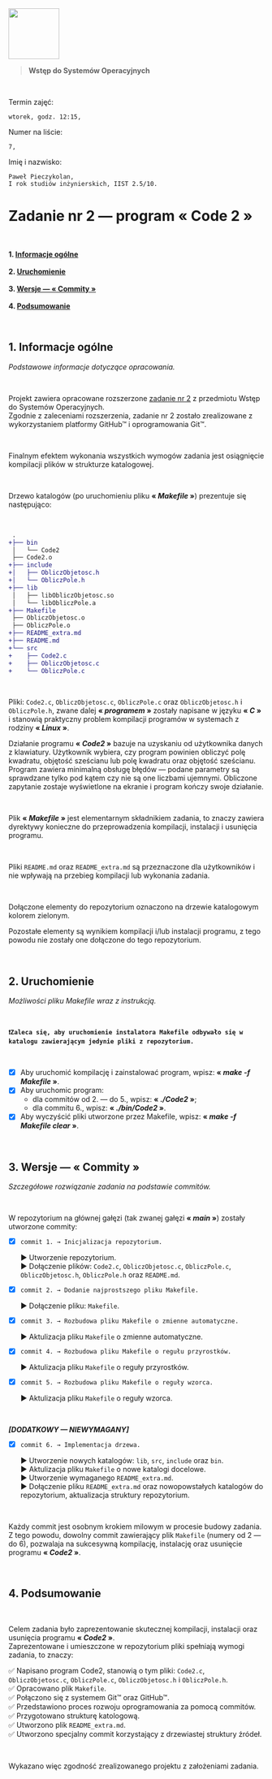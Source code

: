 <img src="https://sat02pap002files.storage.live.com/y4mlbOA0c3yUfVvZ6Tuh2OECfGeMFgmjmGxxQeOobJMqNwW23cqzFU8ku03deSPHx15qHvw90O3iAKs1Jc9gj9514KSuuOZcIQpX_HKTrS4ahbyiktJNcLx7eNeeurmziPtc6rSAH9HNytutT5vd4k6fVXie6_hWpBeU-7rDQVf9OHVHNH1QtIn4tDNGqfo3zG2ldPmyg7ZYFbcTtzCMHx9Uw/WEII.jpg?psid=1&width=2718&height=1758" height="100" />

> **Wstęp do Systemów Operacyjnych**

<br />

Termin zajęć:
	
	wtorek, godz. 12:15,
	
Numer na liście:
	
	7,

Imię i nazwisko:

	Paweł Pieczykolan,
	I rok studiów inżynierskich, IIST 2.5/10.

# Zadanie nr 2 — program « Code 2 »

<br />

**1. [Informacje ogólne](#1-informacje-ogólne)**\
\
**2. [Uruchomienie](#2-uruchomienie)**\
\
**3. [Wersje — « Commity »](#3-wersje---commity-)**\
\
**4. [Podsumowanie](#4-podsumowanie)**

<br />

## 1. Informacje ogólne
*Podstawowe informacje dotyczące opracowania.*

<br />

Projekt zawiera opracowane rozszerzone <ins>zadanie nr 2</ins> z przedmiotu Wstęp do Systemów Operacyjnych.\
Zgodnie z zaleceniami rozszerzenia, zadanie nr 2 zostało zrealizowane z wykorzystaniem platformy GitHub™ i oprogramowania Git™.

<br />

Finalnym efektem wykonania wszystkich wymogów zadania jest osiągnięcie kompilacji plików w strukturze katalogowej.

<br />

Drzewo katalogów (po uruchomieniu pliku **« _Makefile_ »**) prezentuje się następująco:

<br />

```diff
 .
+├── bin
 │   └── Code2
 ├── Code2.o
+├── include
+│   ├── ObliczObjetosc.h
+│   └── ObliczPole.h
+├── lib
 │   ├── libObliczObjetosc.so
 │   └── libObliczPole.a
+├── Makefile
 ├── ObliczObjetosc.o
 ├── ObliczPole.o
+├── README_extra.md
+├── README.md
+└── src
+    ├── Code2.c
+    ├── ObliczObjetosc.c
+    └── ObliczPole.c
```
<br />

Pliki: `Code2.c`, `ObliczObjetosc.c`, `ObliczPole.c` oraz `ObliczObjetosc.h` i `ObliczPole.h`, zwane dalej **« _programem_ »** zostały napisane w języku **« _C_ »** i stanowią praktyczny problem kompilacji programów w systemach z rodziny **« _Linux_ »**.

Działanie programu **« _Code2_ »** bazuje na uzyskaniu od użytkownika danych z klawiatury. Użytkownik wybiera, czy program powinien obliczyć polę kwadratu, objętość sześcianu lub polę kwadratu oraz objętość sześcianu. Program zawiera minimalną obsługę błędów — podane parametry są sprawdzane tylko pod kątem czy nie są one liczbami ujemnymi. Obliczone zapytanie zostaje wyświetlone na ekranie i program kończy swoje działanie.

<br />

Plik **« _Makefile_ »** jest elementarnym składnikiem zadania, to znaczy zawiera dyrektywy konieczne do przeprowadzenia kompilacji, instalacji i usunięcia programu.

<br />

Pliki `README.md` oraz `README_extra.md` są przeznaczone dla użytkowników i nie wpływają na przebieg kompilacji lub wykonania zadania.

<br />

Dołączone elementy do repozytorium oznaczono na drzewie katalogowym kolorem zielonym.

Pozostałe elementy są wynikiem kompilacji i/lub instalacji programu, z tego powodu nie zostały one dołączone do tego repozytorium.

<br />

## 2. Uruchomienie
*Możliwości pliku Makefile wraz z instrukcją.*

<br />

**`❗Zaleca się, aby uruchomienie instalatora Makefile odbywało się w katalogu zawierającym jedynie pliki z repozytorium.`**

<br />

- [x] Aby uruchomić kompilację i zainstalować program, wpisz: **« _make -f Makefile_ »**.
- [x] Aby uruchomic program: 
	- dla commitów od 2. — do 5., wpisz: **« _./Code2_ »**;
	- dla commitu 6., wpisz: **« _./bin/Code2_ »**.
- [x] Aby wyczyścić pliki utworzone przez Makefile, wpisz: **« _make -f Makefile clear_ »**.

<br />

## 3. Wersje — « Commity »
*Szczegółowe rozwiązanie zadania na podstawie commitów.*

<br />

W repozytorium na głównej gałęzi (tak zwanej gałęzi **« _main_ »**) zostały utworzone commity:
- [x] ```commit 1. → Inicjalizacja repozytorium.```

	▶ Utworzenie repozytorium.\
	▶ Dołączenie plików: `Code2.c`, `ObliczObjetosc.c`, `ObliczPole.c`, `ObliczObjetosc.h`, `ObliczPole.h` oraz `README.md`.

- [x] ```commit 2. → Dodanie najprostszego pliku Makefile.```

	▶ Dołączenie pliku: `Makefile`.
	
- [x] ```commit 3. → Rozbudowa pliku Makefile o zmienne automatyczne.```
	
	▶ Aktulizacja pliku `Makefile` o zmienne automatyczne.
	
- [x] ```commit 4. → Rozbudowa pliku Makefile o regułu przyrostków.```
	
	▶ Aktulizacja pliku `Makefile` o reguły przyrostków.
	
- [x] ```commit 5. → Rozbudowa pliku Makefile o reguły wzorca.```

	▶ Aktulizacja pliku `Makefile` o reguły wzorca.

<br />

***[DODATKOWY — NIEWYMAGANY]***
- [x] ```commit 6. → Implementacja drzewa.```
	
	▶ Utworzenie nowych katalogów: `lib`, `src`, `include` oraz `bin`.\
	▶ Aktulizacja pliku `Makefile` o nowe katalogi docelowe.\
	▶ Utworzenie wymaganego `README_extra.md`.\
	▶ Dołączenie pliku `README_extra.md` oraz nowopowstałych katalogów do repozytorium, aktualizacja struktury repozytorium.

<br />

Każdy commit jest osobnym krokiem milowym w procesie budowy zadania. Z tego powodu, dowolny commit zawierający plik `Makefile` (numery od 2 — do 6), pozwalaja na sukcesywną kompilację, instalację oraz usunięcie programu **« _Code2_ »**.

<br />

## 4. Podsumowanie

<br />

Celem zadania było zaprezentowanie skutecznej kompilacji, instalacji oraz usunięcia programu **« _Code2_ »**.\
Zaprezentowane i umieszczone w repozytorium pliki spełniają wymogi zadania, to znaczy:

✅ Napisano program Code2, stanowią o tym pliki: `Code2.c`, `ObliczObjetosc.c`, `ObliczPole.c`, `ObliczObjetosc.h` i `ObliczPole.h`.\
✅ Opracowano plik `Makefile`.\
✅ Połączono się z systemem Git™ oraz GitHub™.\
✅ Przedstawiono proces rozwoju oprogramowania za pomocą commitów.\
✅ Przygotowano strukturę katologową.\
✅ Utworzono plik `README_extra.md`.\
✅ Utworzono specjalny commit korzystający z drzewiastej struktury źródeł.

<br />

Wykazano więc zgodność zrealizowanego projektu z założeniami zadania.

<br />
